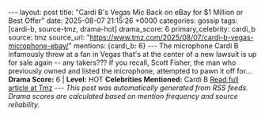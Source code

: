 --- layout: post title: "Cardi B's Vegas Mic Back on eBay for $1 Million or Best Offer" date: 2025-08-07 21:15:26 +0000 categories: gossip tags: [cardi-b, source-tmz, drama-hot] drama_score: 6 primary_celebrity: cardi_b source: tmz source_url: "https://www.tmz.com/2025/08/07/cardi-b-vegas-microphone-ebay/" mentions: {cardi_b: 6} --- The microphone Cardi B infamously threw at a fan in Vegas that's at the center of a new lawsuit is up for sale again -- any takers??? If you recall, Scott Fisher, the man who previously owned and listed the microphone, attempted to pawn it off for… **Drama Score:** 6 | **Level:** HOT **Celebrities Mentioned:** Cardi B [Read full article at Tmz](https://www.tmz.com/2025/08/07/cardi-b-vegas-microphone-ebay/) --- *This post was automatically generated from RSS feeds. Drama scores are calculated based on mention frequency and source reliability.*